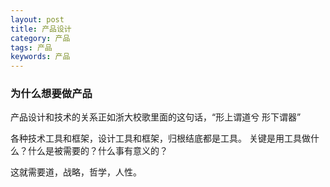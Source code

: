 ```yaml
---
layout: post
title: 产品设计
category: 产品
tags: 产品
keywords: 产品
---
```





### 为什么想要做产品


产品设计和技术的关系正如浙大校歌里面的这句话，“形上谓道兮 形下谓器”

各种技术工具和框架，设计工具和框架，归根结底都是工具。
关键是用工具做什么？什么是被需要的？什么事有意义的？

这就需要道，战略，哲学，人性。

